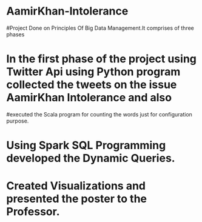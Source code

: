 # AamirKhan-Intolerance
#Project Done on Principles Of Big Data Management.It comprises of three phases 
# In the first phase of the project using Twitter Api using Python program collected the tweets on the issue AamirKhan Intolerance and also 
#executed the Scala program for counting the words just for configuration purpose.
# Using Spark SQL Programming developed the Dynamic Queries.
# Created Visualizations and presented the poster to the Professor.

